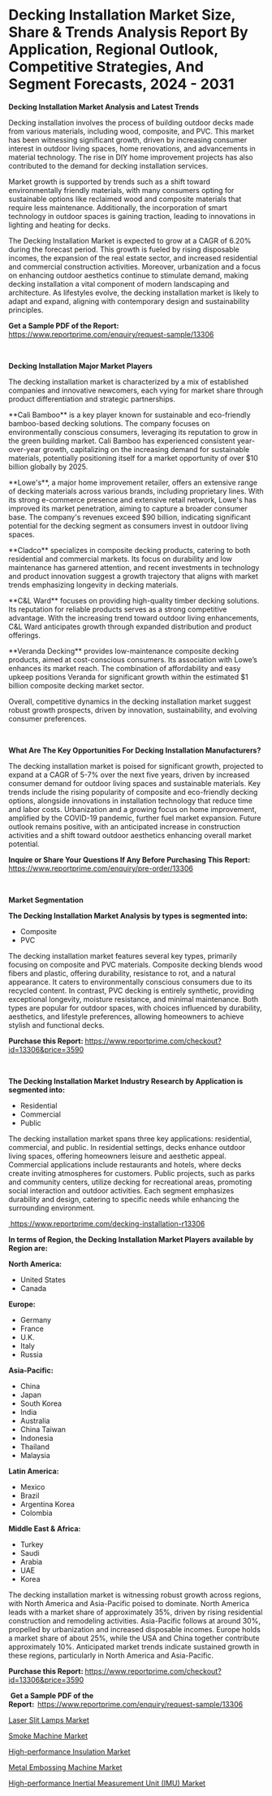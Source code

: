 <p><h1>Decking Installation Market Size, Share & Trends Analysis Report By Application, Regional Outlook, Competitive Strategies, And Segment Forecasts, 2024 - 2031</h1></p><p><strong>Decking Installation Market Analysis and Latest Trends</strong></p>
<p><p>Decking installation involves the process of building outdoor decks made from various materials, including wood, composite, and PVC. This market has been witnessing significant growth, driven by increasing consumer interest in outdoor living spaces, home renovations, and advancements in material technology. The rise in DIY home improvement projects has also contributed to the demand for decking installation services.</p><p>Market growth is supported by trends such as a shift toward environmentally friendly materials, with many consumers opting for sustainable options like reclaimed wood and composite materials that require less maintenance. Additionally, the incorporation of smart technology in outdoor spaces is gaining traction, leading to innovations in lighting and heating for decks.</p><p>The Decking Installation Market is expected to grow at a CAGR of 6.20% during the forecast period. This growth is fueled by rising disposable incomes, the expansion of the real estate sector, and increased residential and commercial construction activities. Moreover, urbanization and a focus on enhancing outdoor aesthetics continue to stimulate demand, making decking installation a vital component of modern landscaping and architecture. As lifestyles evolve, the decking installation market is likely to adapt and expand, aligning with contemporary design and sustainability principles.</p></p>
<p><strong>Get a Sample PDF of the Report:&nbsp;</strong> <a href="https://www.reportprime.com/enquiry/request-sample/13306">https://www.reportprime.com/enquiry/request-sample/13306</a></p>
<p>&nbsp;</p>
<p><strong>Decking Installation Major Market Players</strong></p>
<p><p>The decking installation market is characterized by a mix of established companies and innovative newcomers, each vying for market share through product differentiation and strategic partnerships. </p><p>**Cali Bamboo** is a key player known for sustainable and eco-friendly bamboo-based decking solutions. The company focuses on environmentally conscious consumers, leveraging its reputation to grow in the green building market. Cali Bamboo has experienced consistent year-over-year growth, capitalizing on the increasing demand for sustainable materials, potentially positioning itself for a market opportunity of over $10 billion globally by 2025.</p><p>**Lowe's**, a major home improvement retailer, offers an extensive range of decking materials across various brands, including proprietary lines. With its strong e-commerce presence and extensive retail network, Lowe's has improved its market penetration, aiming to capture a broader consumer base. The company's revenues exceed $90 billion, indicating significant potential for the decking segment as consumers invest in outdoor living spaces.</p><p>**Cladco** specializes in composite decking products, catering to both residential and commercial markets. Its focus on durability and low maintenance has garnered attention, and recent investments in technology and product innovation suggest a growth trajectory that aligns with market trends emphasizing longevity in decking materials.</p><p>**C&L Ward** focuses on providing high-quality timber decking solutions. Its reputation for reliable products serves as a strong competitive advantage. With the increasing trend toward outdoor living enhancements, C&L Ward anticipates growth through expanded distribution and product offerings.</p><p>**Veranda Decking** provides low-maintenance composite decking products, aimed at cost-conscious consumers. Its association with Lowe’s enhances its market reach. The combination of affordability and easy upkeep positions Veranda for significant growth within the estimated $1 billion composite decking market sector.</p><p>Overall, competitive dynamics in the decking installation market suggest robust growth prospects, driven by innovation, sustainability, and evolving consumer preferences.</p></p>
<p>&nbsp;</p>
<p><strong>What Are The Key Opportunities For Decking Installation Manufacturers?</strong></p>
<p><p>The decking installation market is poised for significant growth, projected to expand at a CAGR of 5-7% over the next five years, driven by increased consumer demand for outdoor living spaces and sustainable materials. Key trends include the rising popularity of composite and eco-friendly decking options, alongside innovations in installation technology that reduce time and labor costs. Urbanization and a growing focus on home improvement, amplified by the COVID-19 pandemic, further fuel market expansion. Future outlook remains positive, with an anticipated increase in construction activities and a shift toward outdoor aesthetics enhancing overall market potential.</p></p>
<p><strong>Inquire or Share Your Questions If Any Before Purchasing This Report:</strong> <a href="https://www.reportprime.com/enquiry/pre-order/13306">https://www.reportprime.com/enquiry/pre-order/13306</a></p>
<p>&nbsp;</p>
<p><strong>Market Segmentation</strong></p>
<p><strong>The Decking Installation Market Analysis by types is segmented into:</strong></p>
<p><ul><li>Composite</li><li>PVC</li></ul></p>
<p><p>The decking installation market features several key types, primarily focusing on composite and PVC materials. Composite decking blends wood fibers and plastic, offering durability, resistance to rot, and a natural appearance. It caters to environmentally conscious consumers due to its recycled content. In contrast, PVC decking is entirely synthetic, providing exceptional longevity, moisture resistance, and minimal maintenance. Both types are popular for outdoor spaces, with choices influenced by durability, aesthetics, and lifestyle preferences, allowing homeowners to achieve stylish and functional decks.</p></p>
<p><strong>Purchase this Report:&nbsp;</strong><a href="https://www.reportprime.com/checkout?id=13306&price=3590">https://www.reportprime.com/checkout?id=13306&price=3590</a></p>
<p>&nbsp;</p>
<p><strong>The Decking Installation Market Industry Research by Application is segmented into:</strong></p>
<p><ul><li>Residential</li><li>Commercial</li><li>Public</li></ul></p>
<p><p>The decking installation market spans three key applications: residential, commercial, and public. In residential settings, decks enhance outdoor living spaces, offering homeowners leisure and aesthetic appeal. Commercial applications include restaurants and hotels, where decks create inviting atmospheres for customers. Public projects, such as parks and community centers, utilize decking for recreational areas, promoting social interaction and outdoor activities. Each segment emphasizes durability and design, catering to specific needs while enhancing the surrounding environment.</p></p>
<p><a href="https://www.reportprime.com/decking-installation-r13306">&nbsp;https://www.reportprime.com/decking-installation-r13306</a></p>
<p><strong>In terms of Region, the Decking Installation Market Players available by Region are:</strong></p>
<p>
    <p> <strong> North America: </strong>
        <ul>
            <li>United States</li>
            <li>Canada</li>
        </ul>
        </p> 
    <p> <strong> Europe: </strong>
        <ul>
            <li>Germany</li>
            <li>France</li>
            <li>U.K.</li>
            <li>Italy</li>
            <li>Russia</li>
        </ul>
        </p> 
    <p> <strong> Asia-Pacific: </strong>
        <ul>
            <li>China</li>
            <li>Japan</li>
            <li>South Korea</li>
            <li>India</li>
            <li>Australia</li>
            <li>China Taiwan</li>
            <li>Indonesia</li>
            <li>Thailand</li>
            <li>Malaysia</li>
        </ul>
        </p> 
    <p> <strong> Latin America: </strong>
        <ul>
            <li>Mexico</li>
            <li>Brazil</li>
            <li>Argentina Korea</li>
            <li>Colombia</li>
        </ul>
        </p> 
    <p> <strong> Middle East & Africa: </strong>
        <ul>
            <li>Turkey</li>
            <li>Saudi</li>
            <li>Arabia</li>
            <li>UAE</li>
            <li>Korea</li>
        </ul>
    </p>
    </p>
<p><p>The decking installation market is witnessing robust growth across regions, with North America and Asia-Pacific poised to dominate. North America leads with a market share of approximately 35%, driven by rising residential construction and remodeling activities. Asia-Pacific follows at around 30%, propelled by urbanization and increased disposable incomes. Europe holds a market share of about 25%, while the USA and China together contribute approximately 10%. Anticipated market trends indicate sustained growth in these regions, particularly in North America and Asia-Pacific.</p></p>
<p><strong>Purchase this Report: </strong><a href="https://www.reportprime.com/checkout?id=13306&price=3590">https://www.reportprime.com/checkout?id=13306&price=3590</a></p>
<p>&nbsp;<strong>Get a Sample PDF of the Report:&nbsp;&nbsp;</strong><a href="https://www.reportprime.com/enquiry/request-sample/13306">https://www.reportprime.com/enquiry/request-sample/13306</a></p>
<p><strong></strong></p>
<p><p><a href="https://issuu.com/reportprime-2/docs/laser-slit-lamps-market-size-2030.p_71f6d5736594de">Laser Slit Lamps Market</a></p><p><a href="https://issuu.com/reportprime-2/docs/smoke-machine-market-size-2030.pptx_38ebeca9007762">Smoke Machine Market</a></p><p><a href="https://medium.com/@jewelmohr42/the-high-performance-insulation-market-report-analyzes-important-operational-and-performance-data-cbdf28c76ed7">High-performance Insulation Market</a></p><p><a href="https://www.linkedin.com/pulse/what-factors-influence-metal-embossing-machine-market-zd8lc?trackingId=R2MZv%2BB5S8aMBtWPfwQavw%3D%3D">Metal Embossing Machine Market</a></p><p><a href="https://medium.com/@jewelmohr42/the-global-high-performance-inertial-measurement-unit-imu-market-is-at-the-forefront-of-6b31f53aea4d">High-performance Inertial Measurement Unit (IMU) Market</a></p></p>